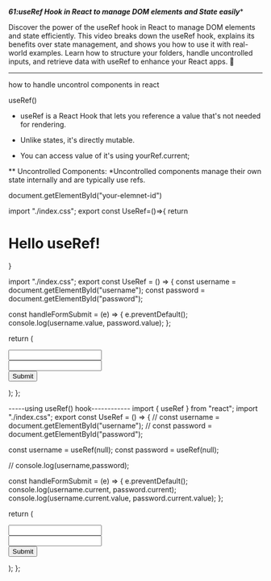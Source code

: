 *****61:useRef Hook in React to manage DOM elements and State easily******

Discover the power of the useRef hook in React to manage DOM elements and state efficiently. This video breaks down the useRef hook, explains its benefits over state management, and shows you how to use it with real-world examples. Learn how to structure your folders, handle uncontrolled inputs, and retrieve data with useRef to enhance your React apps. 💸

--------------------------------------------------

how to handle uncontrol components in react

  useRef()

* useRef is a React Hook that lets you reference a value that's not needed for rendering.

* Unlike states, it's directly mutable.

* You can access value of it's using yourRef.current;


** Uncontrolled Components:
*Uncontrolled components manage their own state internally and are typically use
refs.



document.getElementById("your-elemnet-id")

import   "./index.css";
export const UseRef=()=>{
    return <h1>Hello useRef!</h1>
}




import "./index.css";
export const UseRef = () => {
  const username = document.getElementById("username");
  const password = document.getElementById("password");


  const handleFormSubmit = (e) => {
    e.preventDefault();
    console.log(username.value, password.value);
  };

  return (
    <form onSubmit={handleFormSubmit}>
      <input type="text" id="username" />
      <br />
      <input type="text" id="password" />
      <br />
      <button>Submit</button>
    </form>
  );
};


-----using useRef()  hook------------
import { useRef } from "react";
import "./index.css";
export const UseRef = () => {
//   const username = document.getElementById("username");
//   const password = document.getElementById("password");



const username = useRef(null);
const password = useRef(null);


// console.log(username,password);

  const handleFormSubmit = (e) => {
    e.preventDefault();
    console.log(username.current, password.current);
    console.log(username.current.value, password.current.value);
  };

  return (
    <form onSubmit={handleFormSubmit}>
      <input type="text" id="username" ref={username} />
      <br />
      <input type="text" id="password" ref={password} />
      <br />
      <button>Submit</button>
    </form>
  );
};

